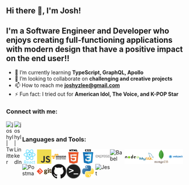## Hi there 👋, I'm Josh!

## I'm a Software Engineer and Developer who enjoys creating full-functioning applications with modern design that have a positive impact on the end user!!

- 🌱 I’m currently learning **TypeScript, GraphQL, Apollo**
- 👯 I’m looking to collaborate on **challenging and creative projects**
- 📫 How to reach me **joshyzlee@gmail.com**
- ⚡ Fun fact: I tried out for **American Idol, The Voice, and K-POP Star**

### Connect with me:

[<img align="left" alt="joshyl | Twitter" width="22px" src="https://raw.githubusercontent.com/rahuldkjain/github-profile-readme-generator/master/src/images/icons/Social/twitter.svg" />][twitter]
[<img align="left" alt="joshyl | LinkedIn" width="22px" src="https://raw.githubusercontent.com/rahuldkjain/github-profile-readme-generator/master/src/images/icons/Social/linked-in-alt.svg" />][linkedin]

<br />

### Languages and Tools:
<img align="left" alt="React" width="40" height="40" src="https://raw.githubusercontent.com/devicons/devicon/master/icons/react/react-original-wordmark.svg" />
<img align="left" alt="Javascript" width="40" height="40" src="https://raw.githubusercontent.com/devicons/devicon/master/icons/javascript/javascript-original.svg" />
<img align="left" alt="AWS" width="40" height="40" src="https://raw.githubusercontent.com/devicons/devicon/master/icons/amazonwebservices/amazonwebservices-original-wordmark.svg" />
<img align="left" alt="HTML" width="40" height="40" src="https://raw.githubusercontent.com/devicons/devicon/master/icons/html5/html5-original-wordmark.svg" />
<img align="left" alt="CSS" width="40" height="40" src="https://raw.githubusercontent.com/devicons/devicon/master/icons/css3/css3-original-wordmark.svg" />
<img align="left" alt="Express" width="40" height="40" src="https://raw.githubusercontent.com/devicons/devicon/master/icons/express/express-original-wordmark.svg" />
<img align="left" alt="Babel" width="40" height="40" src="https://www.vectorlogo.zone/logos/babeljs/babeljs-icon.svg" />
<img align="left" alt="Node.js" width="40" height="40" src="https://raw.githubusercontent.com/devicons/devicon/master/icons/nodejs/nodejs-original-wordmark.svg" />
<img align="left" alt="MySQL" width="40" height="40" src="https://raw.githubusercontent.com/devicons/devicon/master/icons/mysql/mysql-original-wordmark.svg" />
<img align="left" alt="MongoDB" width="40" height="40" src="https://raw.githubusercontent.com/devicons/devicon/master/icons/mongodb/mongodb-original-wordmark.svg" />
<img align="left" alt="Webpack" width="40" height="40" src="https://raw.githubusercontent.com/devicons/devicon/d00d0969292a6569d45b06d3f350f463a0107b0d/icons/webpack/webpack-original-wordmark.svg" />
<img align="left" alt="Postman" width="40" height="40" src="https://www.vectorlogo.zone/logos/getpostman/getpostman-icon.svg" />
<img align="left" alt="Git" width="40" height="40" src="https://raw.githubusercontent.com/github/explore/80688e429a7d4ef2fca1e82350fe8e3517d3494d/topics/git/git.png" />
<img align="left" alt="GitHub" width="40" height="40" src="https://raw.githubusercontent.com/github/explore/78df643247d429f6cc873026c0622819ad797942/topics/github/github.png" />
<img align="left" alt="Terminal" width="40" height="40" src="https://raw.githubusercontent.com/github/explore/80688e429a7d4ef2fca1e82350fe8e3517d3494d/topics/terminal/terminal.png" />
<img align="left" alt="Python" width="40" height="40" src="https://raw.githubusercontent.com/devicons/devicon/master/icons/python/python-original.svg" />
<img align="left" alt="Jest" width="40" height="40" src="https://www.vectorlogo.zone/logos/jestjsio/jestjsio-icon.svg" />

<br />
<br />

[twitter]: https://twitter.com/notjoshlee
[linkedin]: https://www.linkedin.com/in/joshlee27/